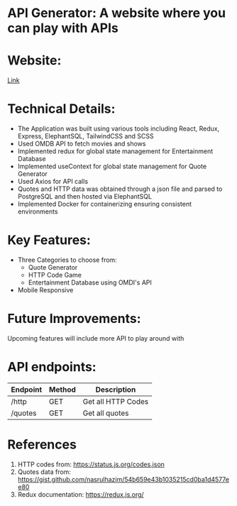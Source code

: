 # API Generator: A website where you can play with APIs

# Website:

<a href="https://api-generator-frontend.vercel.app/" target="_blank">Link</a>

# Technical Details:

- The Application was built using various tools including React, Redux, Express, ElephantSQL, TailwindCSS and SCSS
- Used OMDB API to fetch movies and shows
- Implemented redux for global state management for Entertainment Database
- Implemented useContext for global state management for Quote Generator
- Used Axios for API calls
- Quotes and HTTP data was obtained through a json file and parsed to PostgreSQL and then hosted via ElephantSQL
- Implemented Docker for containerizing ensuring consistent environments

# Key Features:

- Three Categories to choose from:
  - Quote Generator
  - HTTP Code Game
  - Entertainment Database using OMDI's API
- Mobile Responsive

# Future Improvements:

Upcoming features will include more API to play around with

# API endpoints:

| Endpoint | Method | Description        |
| -------- | ------ | ------------------ |
| /http    | GET    | Get all HTTP Codes |
| /quotes  | GET    | Get all quotes     |

# References

1. HTTP codes from: https://status.js.org/codes.json
2. Quotes data from: https://gist.github.com/nasrulhazim/54b659e43b1035215cd0ba1d4577ee80
3. Redux documentation: https://redux.js.org/
